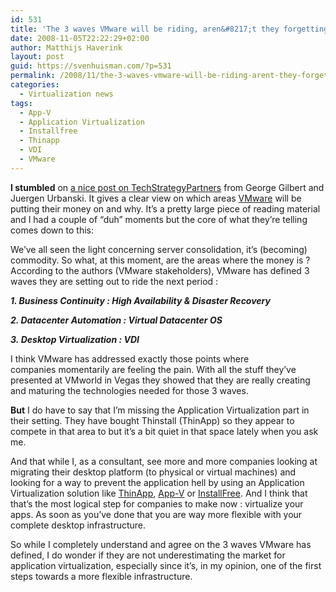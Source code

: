 ```yaml
---
id: 531
title: 'The 3 waves VMware will be riding, aren&#8217;t they forgetting something ?'
date: 2008-11-05T22:22:29+02:00
author: Matthijs Haverink
layout: post
guid: https://svenhuisman.com/?p=531
permalink: /2008/11/the-3-waves-vmware-will-be-riding-arent-they-forgetting-something/
categories:
  - Virtualization news
tags:
  - App-V
  - Application Virtualization
  - Installfree
  - Thinapp
  - VDI
  - VMware
---
```

**I stumbled** on <a href="http://techstrategypartners.wordpress.com/2008/10/19/is-vmwares-hyper-growth-phase-over-2/" target="_blank">a nice post on TechStrategyPartners</a> from George Gilbert and Juergen Urbanski. It gives a clear view on which areas <a href="http://www.vmware.com" target="_blank">VMware</a> will be putting their money on and why. It&#8217;s a pretty large piece of reading material and I had a couple of &#8220;duh&#8221; moments but the core of what they&#8217;re telling comes down to this:

We&#8217;ve all seen the light concerning server consolidation, it&#8217;s (becoming) commodity. So what, at this moment, are the areas where the money is ? According to the authors (VMware stakeholders), VMware has defined 3 waves they are setting out to ride the next period :<!--more-->

**_1. Business Continuity : High Availability & Disaster Recovery_**

**_2. Datacenter Automation : Virtual Datacenter OS_**

**_3. Desktop Virtualization : VDI_**

I think VMware has addressed exactly those points where companies momentarily are feeling the pain. With all the stuff they&#8217;ve presented at VMworld in Vegas they showed that they are really creating and maturing the technologies needed for those 3 waves.

**But** I do have to say that I&#8217;m missing the Application Virtualization part in their setting. They have bought Thinstall (ThinApp) so they appear to compete in that area to but it&#8217;s a bit quiet in that space lately when you ask me.

And that while I, as a consultant, see more and more companies looking at migrating their desktop platform (to physical or virtual machines) and looking for a way to prevent the application hell by using an Application Virtualization solution like <a href="http://www.vmware.com/products/thinapp/" target="_blank">ThinApp</a>, <a href="http://www.microsoft.com/systemcenter/appv/default.mspx" target="_blank">App-V</a> or <a href="http://www.installfree.com" target="_blank">InstallFree</a>. And I think that that&#8217;s the most logical step for companies to make now : virtualize your apps. As soon as you&#8217;ve done that you are way more flexible with your complete desktop infrastructure.

So while I completely understand and agree on the 3 waves VMware has defined, I do wonder if they are not underestimating the market for application virtualization, especially since it&#8217;s, in my opinion, one of the first steps towards a more flexible infrastructure.